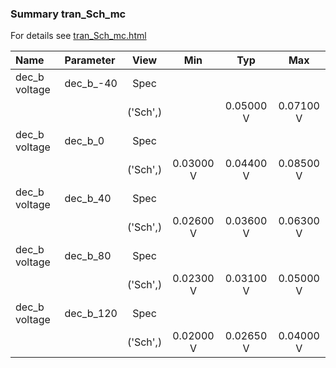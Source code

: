 ### Summary tran_Sch_mc

For details see <a href='tran_Sch_mc.html'>tran_Sch_mc.html</a>

|**Name**|**Parameter**|**View**|**Min** | **Typ** | **Max**|
|:---|:---|:---:|:---:|:---:|:---:|
|dec_b voltage|dec\_b\_-40 | Spec |  |  |  |
| | | ('Sch',)| | 0.05000 V | 0.07100 V |
|dec_b voltage|dec\_b\_0 | Spec |  |  |  |
| | | ('Sch',)|0.03000 V | 0.04400 V | 0.08500 V |
|dec_b voltage|dec\_b\_40 | Spec |  |  |  |
| | | ('Sch',)|0.02600 V | 0.03600 V | 0.06300 V |
|dec_b voltage|dec\_b\_80 | Spec |  |  |  |
| | | ('Sch',)|0.02300 V | 0.03100 V | 0.05000 V |
|dec_b voltage|dec\_b\_120 | Spec |  |  |  |
| | | ('Sch',)|0.02000 V | 0.02650 V | 0.04000 V |
